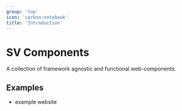 ```yaml
---
group: 'top'
icon: 'carbon:notebook'
title: 'Introduction'
---
```


# SV Components

A collection of framework agnostic and functional web-components.

## Examples

- example website
